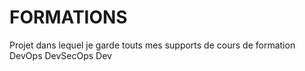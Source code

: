 # FORMATIONS
Projet dans lequel je garde touts mes supports de cours de formation DevOps DevSecOps Dev
